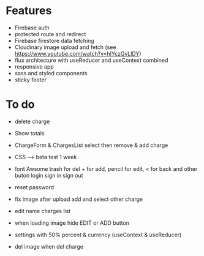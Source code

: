 # Features

- Firebase auth
- protected route and redirect
- Firebase firestore data fetching
- Cloudinary image upload and fetch (see https://www.youtube.com/watch?v=hlYczGvLlDY)
- flux architecture with useReducer and useContext combined
- responsive app
- sass and styled components
- sticky footer

# To do

- delete charge

- Show totals

- ChargeForm & ChargesList select then remove & add charge

- CSS --> beta test 1 week

- font Awsome trash for del + for add, pencil for edit, < for back and other buton login sign in sign out

- reset password

- fix image after upload add and select other charge

- edit name charges list
- when loading image hide EDIT or ADD button

- settings with 50% percent & currency (useContext & useReducer)

- del image when del charge
